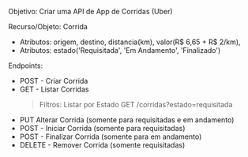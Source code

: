 Objetivo: Criar uma API de App de Corridas (Uber)

Recurso/Objeto: Corrida
- Atributos: origem, destino, distancia(km), valor(R$ 6,65 + R$ 2/km),
- Atributos: estado('Requisitada', 'Em Andamento', 'Finalizado')

Endpoints:
- POST - Criar Corrida
- GET - Listar Corridas
  > Filtros: Listar por Estado
  > GET /corridas?estado=requisitada
- PUT Alterar Corrida (somente para requisitadas e em andamento)
- POST - Iniciar Corrida (somente para requisitadas)
- POST - Finalizar Corrida (somente para em andamento)
- DELETE - Remover Corrida (somente requisitadas)